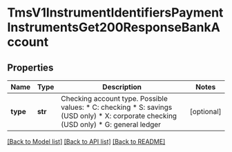 # TmsV1InstrumentIdentifiersPaymentInstrumentsGet200ResponseBankAccount

## Properties
Name | Type | Description | Notes
------------ | ------------- | ------------- | -------------
**type** | **str** | Checking account type. Possible values:   * C: checking   * S: savings (USD only)   * X: corporate checking (USD only)   * G: general ledger  | [optional] 

[[Back to Model list]](../README.md#documentation-for-models) [[Back to API list]](../README.md#documentation-for-api-endpoints) [[Back to README]](../README.md)


